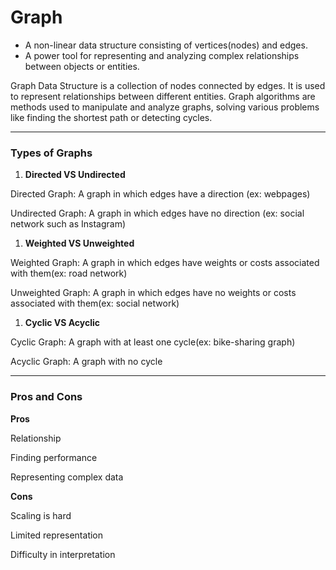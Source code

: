 # Graph

- A non-linear data structure consisting of vertices(nodes) and edges.
- A power tool for representing and analyzing complex relationships between objects or entities.

Graph Data Structure is a collection of nodes connected by edges. It is used to represent relationships between different entities. Graph algorithms are methods used to manipulate and analyze graphs, solving various problems like finding the shortest path or detecting cycles.

---

### Types of Graphs

1. **Directed VS Undirected**

Directed Graph: A graph in which edges have a direction (ex: webpages)

Undirected Graph: A graph in which edges have no direction (ex: social network such as Instagram)

1. **Weighted VS Unweighted**

Weighted Graph: A graph in which edges have weights or costs associated with them(ex: road network)

Unweighted Graph: A graph in which edges have no weights or costs associated with them(ex: social network)

1. **Cyclic VS Acyclic**

Cyclic Graph: A graph with at least one cycle(ex: bike-sharing graph)

Acyclic Graph: A graph with no cycle

---

### Pros and Cons

**Pros**

Relationship

Finding performance

Representing complex data

**Cons**

Scaling is hard

Limited representation

Difficulty in interpretation